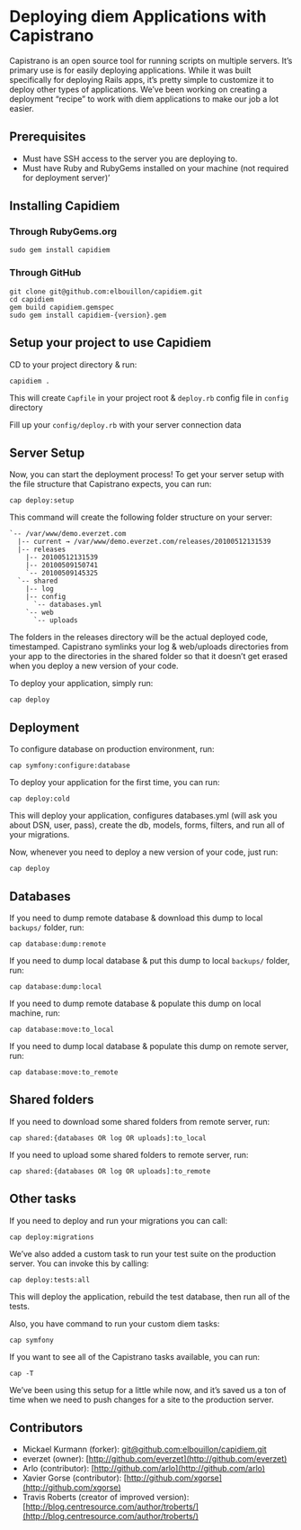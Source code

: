 Deploying diem Applications with Capistrano
==============================================

Capistrano is an open source tool for running scripts on multiple servers. It’s primary use is for easily deploying applications. While it was built specifically for deploying Rails apps, it’s pretty simple to customize it to deploy other types of applications. We’ve been working on creating a deployment “recipe” to work with diem applications to make our job a lot easier.

## Prerequisites ##

- Must have SSH access to the server you are deploying to.
- Must have Ruby and RubyGems installed on your machine (not required for deployment server)’

## Installing Capidiem ##

### Through RubyGems.org ###

	sudo gem install capidiem

### Through GitHub ###

	git clone git@github.com:elbouillon/capidiem.git
	cd capidiem
	gem build capidiem.gemspec
	sudo gem install capidiem-{version}.gem

## Setup your project to use Capidiem ##

CD to your project directory & run:

	capidiem .

This will create `Capfile` in your project root & `deploy.rb` config file in `config` directory

Fill up your `config/deploy.rb` with your server connection data

## Server Setup ##

Now, you can start the deployment process! To get your server setup with the file structure that Capistrano expects, you can run:

	cap deploy:setup

This command will create the following folder structure on your server:

	`-- /var/www/demo.everzet.com
	  |-- current → /var/www/demo.everzet.com/releases/20100512131539
	  |-- releases
	    |-- 20100512131539
	    |-- 20100509150741
	    `-- 20100509145325
	  `-- shared
	    |-- log
	    |-- config
	      `-- databases.yml
	    `-- web
	      `-- uploads

The folders in the releases directory will be the actual deployed code, timestamped. Capistrano symlinks your log & web/uploads directories from your app to the directories in the shared folder so that it doesn’t get erased when you deploy a new version of your code.

To deploy your application, simply run:

	cap deploy

## Deployment ##

To configure database on production environment, run:

	cap symfony:configure:database

To deploy your application for the first time, you can run:

	cap deploy:cold

This will deploy your application, configures databases.yml (will ask you about DSN, user, pass), create the db, models, forms, filters, and run all of your migrations.

Now, whenever you need to deploy a new version of your code, just run:

	cap deploy

## Databases ##

If you need to dump remote database & download this dump to local `backups/` folder, run:

	cap database:dump:remote

If you need to dump local database & put this dump to local `backups/` folder, run:

	cap database:dump:local

If you need to dump remote database & populate this dump on local machine, run:

	cap database:move:to_local

If you need to dump local database & populate this dump on remote server, run:

	cap database:move:to_remote

## Shared folders ##

If you need to download some shared folders from remote server, run:

	cap shared:{databases OR log OR uploads]:to_local

If you need to upload some shared folders to remote server, run:

	cap shared:{databases OR log OR uploads]:to_remote

## Other tasks ##

If you need to deploy and run your migrations you can call:

	cap deploy:migrations

We’ve also added a custom task to run your test suite on the production server. You can invoke this by calling:

	cap deploy:tests:all

This will deploy the application, rebuild the test database, then run all of the tests.

Also, you have command to run your custom diem tasks:

	cap symfony

If you want to see all of the Capistrano tasks available, you can run:

	cap -T

We’ve been using this setup for a little while now, and it’s saved us a ton of time when we need to push changes for a site to the production server.

## Contributors ##

* Mickael Kurmann (forker): [git@github.com:elbouillon/capidiem.git](git@github.com:elbouillon/capidiem.git)
* everzet (owner): [http://github.com/everzet](http://github.com/everzet)
* Arlo (contributor): [http://github.com/arlo](http://github.com/arlo)
* Xavier Gorse (contributor): [http://github.com/xgorse](http://github.com/xgorse)
* Travis Roberts (creator of improved version): [http://blog.centresource.com/author/troberts/](http://blog.centresource.com/author/troberts/)
